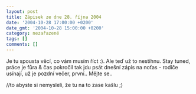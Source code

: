 ```yaml
---
layout: post
title: Zápisek ze dne 28. října 2004
date: '2004-10-28 17:00:00 +0200'
date_gmt: '2004-10-28 15:00:00 +0200'
category: nezařazené
tags: []
comments: []
---
```

<p>Je tu spousta věcí, co vám musím říct :). Ale teď už to nestihnu. Stay tuned, práce je fůra  &amp; čas pokročil tak jdu psát dnešní zápis na noťas - rodiče usínají, už je pozdní večer, první.. Mějte se..</p>
<p>//to abyste si nemysleli, že tu na to zase kašlu ;)</p>
